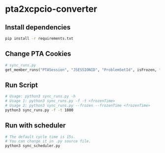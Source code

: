 # pta2xcpcio-converter

## Install dependencies

```bash
pip install -r requirements.txt
```

## Change PTA Cookies

```python
# sync_runs.py
get_member_runs("PTASession", "JSESSIONID", "ProblemSetId", isFrozen, frozenTime)
```

## Run Script

```bash
# Usage: python3 sync_runs.py -h
# Usage 1: python3 sync_runs.py -f -t <frozenTime>
# Usage 2: python3 sync_runs.py --frozen --frozenTime <frozenTime>
python3 sync_runs.py -f -t 1800
```

## Run with scheduler

```bash
# The default cycle time is 15s.
# You can change it in .py source file.
python3 sync_scheduler.py
```
